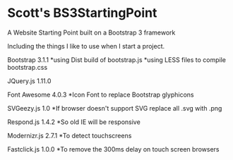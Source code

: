 Scott's BS3StartingPoint
================

A Website Starting Point built on a Bootstrap 3 framework


Including the things I like to use when I start a project.

Bootstrap 3.1.1
	*using Dist build of bootstrap.js
	*using LESS files to compile bootstrap.css

JQuery.js 1.11.0

Font Awesome 4.0.3
	*Icon Font to replace Bootstrap glyphicons

SVGeezy.js 1.0
	*If browser doesn't support SVG replace all .svg with .png

Respond.js 1.4.2
	*So old IE will be responsive

Modernizr.js 2.7.1
	*To detect touchscreens

Fastclick.js 1.0.0
	*To remove the 300ms delay on touch screen browsers